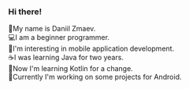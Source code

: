 ### Hi there!

<!--
**dany0k/dany0k** is a ✨ _special_ ✨ repository because its `README.md` (this file) appears on your GitHub profile.

Here are some ideas to get you started:

- 🔭 I’m currently working on ...
- 🌱 I’m currently learning ...
- 👯 I’m looking to collaborate on ...
- 🤔 I’m looking for help with ...
- 💬 Ask me about ...
- 📫 How to reach me: ...
- 😄 Pronouns: ...
- ⚡ Fun fact: ...
-->

👋My name is Daniil Zmaev. </br>
&#128187;I am a beginner programmer. </br>
&#128241;I'm interesting in mobile application development. </br> 
&#9749;I was learning Java for two years. </br>
&#129321;Now I'm learning Kotlin for a change. </br>
&#129302;Currently I'm working on some projects for Android.
